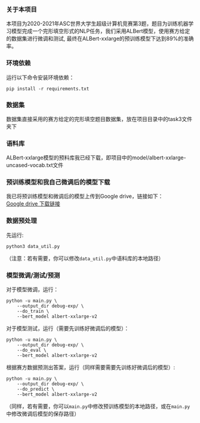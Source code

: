 <!--
 * @Descripttion: 
 * @Version: 1.0
 * @Author: ZhangHongYu
 * @Date: 2022-02-05 18:23:00
 * @LastEditors: ZhangHongYu
 * @LastEditTime: 2022-05-17 11:11:59
-->
### 关于本项目
本项目为2020-2021年ASC世界大学生超级计算机竞赛第3题，题目为训练机器学习模型完成一个完形填空形式的NLP任务，我们采用ALBert模型，使用赛方给定的数据集进行微调和测试, 最终在ALBert-xxlarge的预训练模型下达到89%的准确率。


### 环境依赖
运行以下命令安装环境依赖：

```shell
pip install -r requirements.txt
```


### 数据集
数据集直接采用的赛方给定的完形填空题目数据集，放在项目目录中的task3文件夹下

### 语料库
ALBert-xxlarge模型的预料库我已经下载，即项目中的model/albert-xxlarge-uncased-vocab.txt文件

### 预训练模型和我自己微调后的模型下载
我已将预训练模型和微调后的模型上传到Google drive，链接如下：  
[Google drive 下载链接](https://drive.google.com/drive/folders/1a1yQemukD8-m-XcOXg3akyxE_6tVgO1L?usp=sharing)


### 数据预处理
先运行:
```
python3 data_util.py
```
（注意：若有需要，你可以修改`data_util.py`中语料库的本地路径）


### 模型微调/测试/预测 
对于模型微调，运行：
```
python -u main.py \
    --output_dir debug-exp/ \
    --do_train \
    --bert_model albert-xxlarge-v2
```
对于模型测试，运行（需要先训练好微调后的模型）：
```
python -u main.py \
    --output_dir debug-exp/ \
    --do_eval \
    --bert_model albert-xxlarge-v2
```
根据赛方数据预测出答案，运行（同样需要需要先训练好微调后的模型）:
```
python -u main.py \
    --output_dir debug-exp/ \
    --do_predict \
    --bert_model albert-xxlarge-v2
```
（同样，若有需要，你可以`main.py`中修改预训练模型的本地路径，或在`main.py`中修改微调后模型的保存路径）

